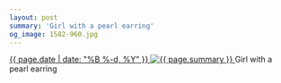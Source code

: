 ```yaml
---
layout: post
summary: 'Girl with a pearl earring'
og_image: 1582-960.jpg
---
```


<p>
 <time>
  <a href="/1582">
   {{ page.date | date: "%B %-d, %Y" }}
  </a>
 </time>
 <a href="/1582">
  <img alt="{{ page.summary }}" data-taken="1/14/2022" sizes="(min-width: 700px) 50vw, calc(100vw - 2rem)" src="{{ site.assets_url }}/1582-480.jpg" srcset="{{ site.assets_url }}/1582-240.jpg 240w, {{ site.assets_url }}/1582-480.jpg 480w, {{ site.assets_url }}/1582-720.jpg 720w, {{ site.assets_url }}/1582-960.jpg 960w"/>
 </a>
 <span>
  Girl with a pearl earring
 </span>
</p>
